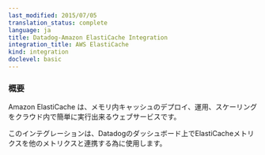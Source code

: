 ```yaml
---
last_modified: 2015/07/05
translation_status: complete
language: ja
title: Datadog-Amazon ElastiCache Integration
integration_title: AWS ElastiCache
kind: integration
doclevel: basic
---
```


<!-- Amazon ElastiCache is a web service that makes it easy to deploy, operate, and scale an in-memory cache in the cloud.

Enable this integration to see in Datadog all your ElastiCache metrics. -->

### 概要


Amazon ElastiCache は、メモリ内キャッシュのデプロイ、運用、スケーリングをクラウド内で簡単に実行出来るウェブサービスです。

このインテグレーションは、Datadogのダッシュボード上でElastiCacheメトリクスを他のメトリクスと連携する為に使用します。
